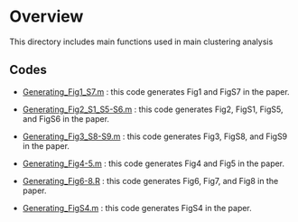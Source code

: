 
# Overview

This directory includes main functions used in main clustering analysis

## Codes

- [Generating_Fig1_S7.m](https://github.com/ishspsy/MKerW-A/blob/master/Generating_Figures/Generating_Fig1_S7.m)
: this code generates Fig1 and FigS7 in the paper.

- [Generating_Fig2_S1_S5-S6.m](https://github.com/ishspsy/MKerW-A/blob/master/Generating_Figures/Generating_Fig2_S1_S5-S6.m)
: this code generates Fig2, FigS1, FigS5, and FigS6 in the paper.

- [Generating_Fig3_S8-S9.m](https://github.com/ishspsy/MKerW-A/blob/master/Generating_Figures/Generating_Fig3_S8-S9.m)
: this code generates Fig3, FigS8, and FigS9 in the paper.

- [Generating_Fig4-5.m](https://github.com/ishspsy/MKerW-A/blob/master/Generating_Figures/Generating_Fig4-5.m)
: this code generates Fig4 and Fig5 in the paper.

- [Generating_Fig6-8.R](https://github.com/ishspsy/MKerW-A/blob/master/Generating_Figures/Generating_Fig6-8.R)
: this code generates Fig6, Fig7, and Fig8 in the paper.

- [Generating_FigS4.m](https://github.com/ishspsy/MKerW-A/blob/master/Generating_Figures/Generating_FigS4.m)
: this code generates FigS4 in the paper.






	


